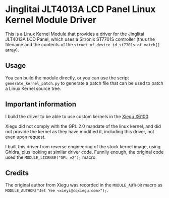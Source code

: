# Jinglitai JLT4013A LCD Panel Linux Kernel Module Driver

This is a Linux Kernel Module that provides a driver for the Jinglitai JLT4013A
LCD Panel, which uses a Sitronix ST7701S controller (thus the filename and the
contents of the `struct of_device_id st7701s_of_match[]` array).

## Usage

You can build the module directly, or you can use the script
`generate_kernel_patch.py` to generate a patch file that can be used to patch a
Linux Kernel source tree.

## Important information

I build the driver to be able to use custom kernels in the
[Xiegu X6100](https://www.radioddity.com/products/xiegu-x6100).

Xiegu did not comply with the GPL 2.0 mandate of the linux kernel, and did not
provide the kernel as they have modified it, including this driver, not even
upon request.

I built this driver from reverse engineering of the stock kernel image, using
Ghidra, plus looking at similar driver code.
Funnily enough, the original code used the `MODULE_LICENSE("GPL v2");`
macro.

## Credits

The original author from Xiegu was recorded in the `MODULE_AUTHOR` macro as
`MODULE_AUTHOR("Jet Yee <xieyi@cqxiegu.com>");`.
